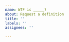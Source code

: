 ```yaml
---
name: WTF is _____?
about: Request a definition
title: ''
labels: ''
assignees: ''

---
```


<!-- Don't be shy! And vote on other people's proposals. -->
